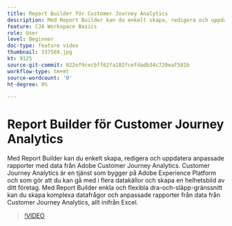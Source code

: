 ```yaml
---
title: Report Builder för Customer Journey Analytics
description: Med Report Builder kan du enkelt skapa, redigera och uppdatera anpassade rapporter med data från Adobe Customer Journey Analytics. Customer Journey Analytics är en tjänst som bygger på Adobe Experience Platform och som gör att du kan gå med i flera datakällor och skapa en helhetsbild av ditt företag. Med Report Builder enkla och flexibla dra-och-släpp-gränssnitt kan du skapa komplexa datafrågor och anpassade rapporter från data från Customer Journey Analytics, allt inifrån Excel.
feature: CJA Workspace Basics
role: User
level: Beginner
doc-type: feature video
thumbnail: 337569.jpg
kt: 9125
source-git-commit: 022ef9cecbff62fa102fcefdadb34c720eaf581b
workflow-type: tm+mt
source-wordcount: '0'
ht-degree: 0%

---
```



# Report Builder för Customer Journey Analytics

Med Report Builder kan du enkelt skapa, redigera och uppdatera anpassade rapporter med data från Adobe Customer Journey Analytics. Customer Journey Analytics är en tjänst som bygger på Adobe Experience Platform och som gör att du kan gå med i flera datakällor och skapa en helhetsbild av ditt företag. Med Report Builder enkla och flexibla dra-och-släpp-gränssnitt kan du skapa komplexa datafrågor och anpassade rapporter från data från Customer Journey Analytics, allt inifrån Excel.


>[!VIDEO](https://video.tv.adobe.com/v/337569/?quality=12&learn=on)
